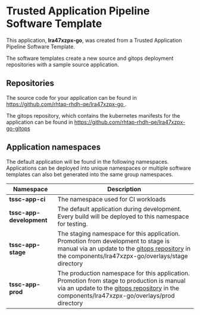 # Trusted Application Pipeline Software Template

This application, **lra47xzpx-go**, was created from a Trusted Application Pipeline Software Template.

The software templates create a new source and gitops deployment repositories with a sample source application. 

## Repositories

The source code for your application can be found in [https://github.com/rhtap-rhdh-qe/lra47xzpx-go ](https://github.com/rhtap-rhdh-qe/lra47xzpx-go ).
 
The gitops repository, which contains the kubernetes manifests for the application can be found in 
[https://github.com/rhtap-rhdh-qe/lra47xzpx-go-gitops ](https://github.com/rhtap-rhdh-qe/lra47xzpx-go-gitops ) 

## Application namespaces 

The default application will be found in the following namespaces. Applications can be deployed into unique namespaces or multiple software templates can also bet generated into the same group namespaces.  

|  Namespace   |  Description   |  
| -------- | -------- |
| **tssc-app-ci** | The namespace used for CI workloads |
| **tssc-app-development** | The default application during development. Every build will be deployed to this namespace for testing. |
| **tssc-app-stage** | The staging namespace for this application. Promotion from development to stage is manual via an update to the [gitops repository](https://github.com/rhtap-rhdh-qe/lra47xzpx-go-gitops ) in the components/lra47xzpx-go/overlays/stage directory |
| **tssc-app-prod** | The production namespace for this application. Promotion from stage to production is manual via an update to the [gitops repository](https://github.com/rhtap-rhdh-qe/lra47xzpx-go-gitops ) in the components/lra47xzpx-go/overlays/prod directory |
